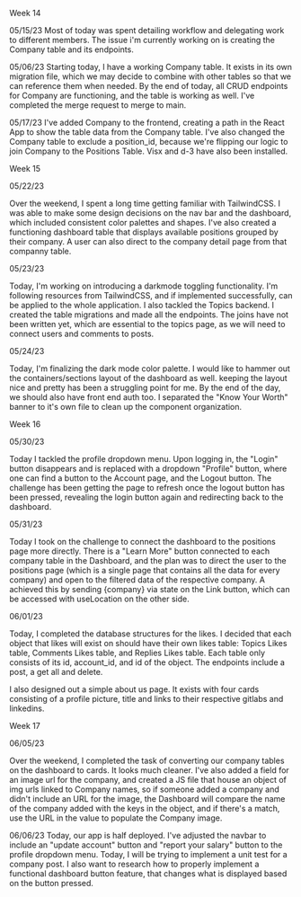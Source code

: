 Week 14

05/15/23
Most of today was spent detailing workflow and delegating work to different members. The issue i'm currently working on is creating the Company table and its endpoints.

05/06/23
Starting today, I have a working Company table. It exists in its own migration file, which we may decide to combine with other tables so that we can reference them when needed.
By the end of today, all CRUD endpoints for Company are functioning, and the table is working as well. I've completed the merge request to merge to main.

05/17/23
I've added Company to the frontend, creating a path in the React App to show the table data from the Company table.
I've also changed the Company table to exclude a position_id, because we're flipping our logic to join Company to the Positions Table.
Visx and d-3 have also been installed.

Week 15

05/22/23

Over the weekend, I spent a long time getting familiar with TailwindCSS. I was able to make some design decisions on the nav bar and the dashboard, which included consistent color palettes and shapes. I've also created a functioning dashboard table that displays available positions grouped by their company. A user can also direct to the company detail page from that companny table.

05/23/23

Today, I'm working on introducing a darkmode toggling functionality. I'm following resources from TailwindCSS, and if implemented successfully, can be applied to the whole application.
I also tackled the Topics backend. I created the table migrations and made all the endpoints.
The joins have not been written yet, which are essential to the topics page, as we will need to connect users and comments to posts.

05/24/23

Today, I'm finalizing the dark mode color palette. I would like to hammer out the containers/sections layout of the dashboard as well. keeping the layout nice and pretty has been a struggling point for me. By the end of the day, we should also have front end auth too.
I separated the "Know Your Worth" banner to it's own file to clean up the component organization.

Week 16

05/30/23

Today I tackled the profile dropdown menu. Upon logging in, the "Login" button disappears and is replaced with a dropdown "Profile" button, where one can find a button to the Account page, and the Logout button. The challenge has been getting the page to refresh once the logout button has been pressed, revealing the login button again and redirecting back to the dashboard.


05/31/23

Today I took on the challenge to connect the dashboard to the positions page more directly. There is a "Learn More" button connected to each company table in the Dashboard, and the plan was to direct the user to the positions page (which is a single page that contains all the data for every company) and open to the filtered data of the respective company.
A achieved this by sending {company} via state on the Link button, which can be accessed with useLocation on the other side.

06/01/23

Today, I completed the database structures for the likes. I decided that each object that likes will exist on should have their own likes table: Topics Likes table, Comments Likes table, and Replies Likes table. Each table only consists of its id, account_id, and id of the object. The endpoints include a post, a get all and delete.

I also designed out a simple about us page. It exists with four cards consisting of a profile picture, title and links to their respective gitlabs and linkedins.

Week 17

06/05/23

Over the weekend, I completed the task of converting our company tables on the dashboard to cards. It looks much cleaner. I've also added a field for an image url for the company, and created a JS file that house an object of img urls linked to Company names, so if someone added a company and didn't include an URL for the image, the Dashboard will compare the name of the company added with the keys in the object, and if there's a match, use the URL in the value to populate the Company image.

06/06/23
Today, our app is half deployed. I've adjusted the navbar to include an "update account" button and "report your salary" button to the profile dropdown menu. Today, I will be trying to implement a unit test for a company post. I also want to research how to properly implement a functional dashboard button feature, that changes what is displayed based on the button pressed.
